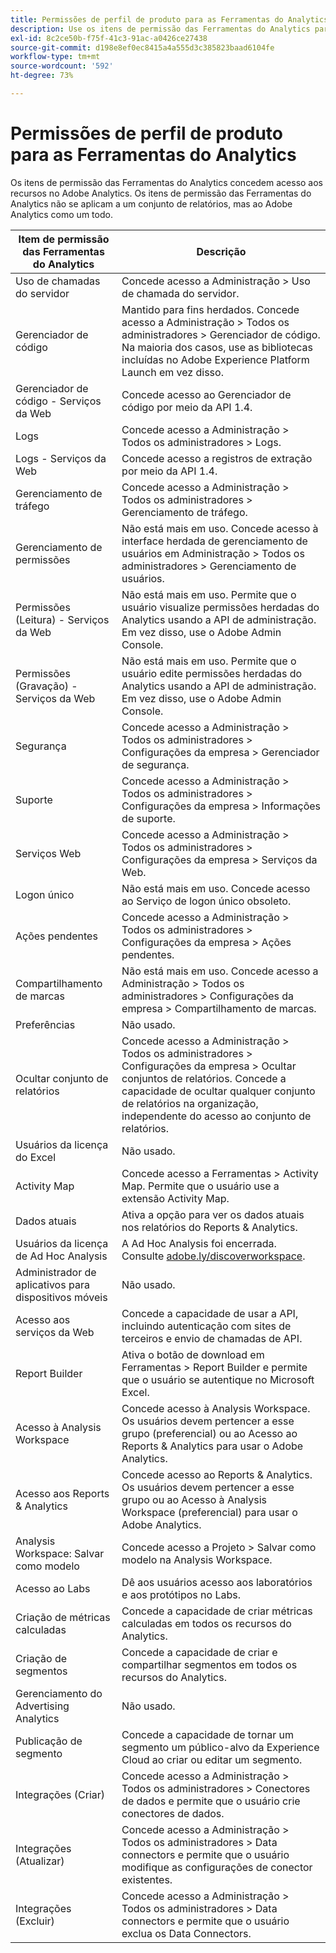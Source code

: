 ```yaml
---
title: Permissões de perfil de produto para as Ferramentas do Analytics
description: Use os itens de permissão das Ferramentas do Analytics para conceder acesso aos recursos no Adobe Analytics.
exl-id: 8c2ce50b-f75f-41c3-91ac-a0426ce27438
source-git-commit: d198e8ef0ec8415a4a555d3c385823baad6104fe
workflow-type: tm+mt
source-wordcount: '592'
ht-degree: 73%

---
```


# Permissões de perfil de produto para as Ferramentas do Analytics

Os itens de permissão das Ferramentas do Analytics concedem acesso aos recursos no Adobe Analytics. Os itens de permissão das Ferramentas do Analytics não se aplicam a um conjunto de relatórios, mas ao Adobe Analytics como um todo.

| Item de permissão das Ferramentas do Analytics | Descrição |
|----|----|
| Uso de chamadas do servidor | Concede acesso a Administração > Uso de chamada do servidor. |
| Gerenciador de código | Mantido para fins herdados. Concede acesso a Administração > Todos os administradores > Gerenciador de código. Na maioria dos casos, use as bibliotecas incluídas no Adobe Experience Platform Launch em vez disso. |
| Gerenciador de código - Serviços da Web | Concede acesso ao Gerenciador de código por meio da API 1.4. |
| Logs | Concede acesso a Administração > Todos os administradores > Logs. |
| Logs - Serviços da Web | Concede acesso a registros de extração por meio da API 1.4. |
| Gerenciamento de tráfego | Concede acesso a Administração > Todos os administradores > Gerenciamento de tráfego. |
| Gerenciamento de permissões | Não está mais em uso. Concede acesso à interface herdada de gerenciamento de usuários em Administração > Todos os administradores > Gerenciamento de usuários. |
| Permissões (Leitura) - Serviços da Web | Não está mais em uso. Permite que o usuário visualize permissões herdadas do Analytics usando a API de administração. Em vez disso, use o Adobe Admin Console. |
| Permissões (Gravação) - Serviços da Web | Não está mais em uso. Permite que o usuário edite permissões herdadas do Analytics usando a API de administração. Em vez disso, use o Adobe Admin Console. |
| Segurança | Concede acesso a Administração > Todos os administradores > Configurações da empresa > Gerenciador de segurança. |
| Suporte | Concede acesso a Administração > Todos os administradores > Configurações da empresa > Informações de suporte. |
| Serviços Web | Concede acesso a Administração > Todos os administradores > Configurações da empresa > Serviços da Web. |
| Logon único | Não está mais em uso. Concede acesso ao Serviço de logon único obsoleto. |
| Ações pendentes | Concede acesso a Administração > Todos os administradores > Configurações da empresa > Ações pendentes. |
| Compartilhamento de marcas | Não está mais em uso. Concede acesso a Administração > Todos os administradores > Configurações da empresa > Compartilhamento de marcas. |
| Preferências | Não usado. |
| Ocultar conjunto de relatórios | Concede acesso a Administração > Todos os administradores > Configurações da empresa > Ocultar conjuntos de relatórios. Concede a capacidade de ocultar qualquer conjunto de relatórios na organização, independente do acesso ao conjunto de relatórios. |
| Usuários da licença do Excel | Não usado. |
| Activity Map | Concede acesso a Ferramentas > Activity Map. Permite que o usuário use a extensão Activity Map. |
| Dados atuais | Ativa a opção para ver os dados atuais nos relatórios do Reports &amp; Analytics. |
| Usuários da licença de Ad Hoc Analysis | A Ad Hoc Analysis foi encerrada. Consulte [adobe.ly/discoverworkspace](https://adobe.ly/discoverworkspace). |
| Administrador de aplicativos para dispositivos móveis | Não usado. |
| Acesso aos serviços da Web | Concede a capacidade de usar a API, incluindo autenticação com sites de terceiros e envio de chamadas de API. |
| Report Builder | Ativa o botão de download em Ferramentas > Report Builder e permite que o usuário se autentique no Microsoft Excel. |
| Acesso à Analysis Workspace | Concede acesso à Analysis Workspace. Os usuários devem pertencer a esse grupo (preferencial) ou ao Acesso ao Reports &amp; Analytics para usar o Adobe Analytics. |
| Acesso aos Reports &amp; Analytics | Concede acesso ao Reports &amp; Analytics. Os usuários devem pertencer a esse grupo ou ao Acesso à Analysis Workspace (preferencial) para usar o Adobe Analytics. |
| Analysis Workspace: Salvar como modelo | Concede acesso a Projeto > Salvar como modelo na Analysis Workspace. |
| Acesso ao Labs | Dê aos usuários acesso aos laboratórios e aos protótipos no Labs. |
| Criação de métricas calculadas | Concede a capacidade de criar métricas calculadas em todos os recursos do Analytics. |
| Criação de segmentos | Concede a capacidade de criar e compartilhar segmentos em todos os recursos do Analytics. |
| Gerenciamento do Advertising Analytics | Não usado. |
| Publicação de segmento | Concede a capacidade de tornar um segmento um público-alvo da Experience Cloud ao criar ou editar um segmento. |
| Integrações (Criar) | Concede acesso a Administração > Todos os administradores > Conectores de dados e permite que o usuário crie conectores de dados. |
| Integrações (Atualizar) | Concede acesso a Administração > Todos os administradores > Data connectors e permite que o usuário modifique as configurações de conector existentes. |
| Integrações (Excluir) | Concede acesso a Administração > Todos os administradores > Data connectors e permite que o usuário exclua os Data Connectors. |
